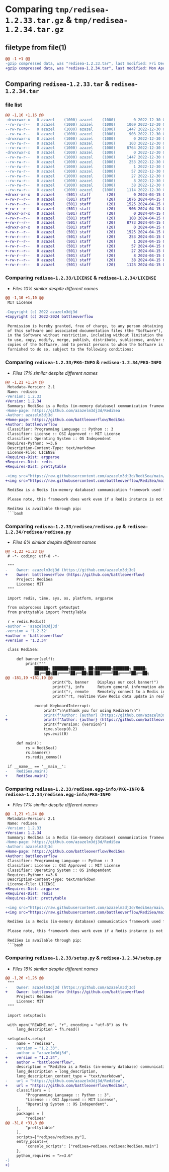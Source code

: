 # Comparing `tmp/redisea-1.2.33.tar.gz` & `tmp/redisea-1.2.34.tar.gz`

## filetype from file(1)

```diff
@@ -1 +1 @@
-gzip compressed data, was "redisea-1.2.33.tar", last modified: Fri Dec 30 05:55:16 2022, max compression
+gzip compressed data, was "redisea-1.2.34.tar", last modified: Mon Apr 15 04:12:24 2024, max compression
```

## Comparing `redisea-1.2.33.tar` & `redisea-1.2.34.tar`

### file list

```diff
@@ -1,16 +1,16 @@
-drwxrwxr-x   0 azazel    (1000) azazel    (1000)        0 2022-12-30 05:55:16.592154 redisea-1.2.33/
--rw-rw-r--   0 azazel    (1000) azazel    (1000)     1069 2022-12-30 05:35:33.000000 redisea-1.2.33/LICENSE
--rw-rw-r--   0 azazel    (1000) azazel    (1000)     1447 2022-12-30 05:55:16.592154 redisea-1.2.33/PKG-INFO
--rw-rw-r--   0 azazel    (1000) azazel    (1000)      903 2022-12-30 05:39:46.000000 redisea-1.2.33/README.md
-drwxrwxr-x   0 azazel    (1000) azazel    (1000)        0 2022-12-30 05:55:16.592154 redisea-1.2.33/redisea/
--rw-rw-r--   0 azazel    (1000) azazel    (1000)      103 2022-12-30 05:35:33.000000 redisea-1.2.33/redisea/__init__.py
--rw-rw-r--   0 azazel    (1000) azazel    (1000)     8764 2022-12-30 05:35:33.000000 redisea-1.2.33/redisea/redisea.py
-drwxrwxr-x   0 azazel    (1000) azazel    (1000)        0 2022-12-30 05:55:16.592154 redisea-1.2.33/redisea.egg-info/
--rw-rw-r--   0 azazel    (1000) azazel    (1000)     1447 2022-12-30 05:55:16.000000 redisea-1.2.33/redisea.egg-info/PKG-INFO
--rw-rw-r--   0 azazel    (1000) azazel    (1000)      253 2022-12-30 05:55:16.000000 redisea-1.2.33/redisea.egg-info/SOURCES.txt
--rw-rw-r--   0 azazel    (1000) azazel    (1000)        1 2022-12-30 05:55:16.000000 redisea-1.2.33/redisea.egg-info/dependency_links.txt
--rw-rw-r--   0 azazel    (1000) azazel    (1000)       57 2022-12-30 05:55:16.000000 redisea-1.2.33/redisea.egg-info/entry_points.txt
--rw-rw-r--   0 azazel    (1000) azazel    (1000)       27 2022-12-30 05:55:16.000000 redisea-1.2.33/redisea.egg-info/requires.txt
--rw-rw-r--   0 azazel    (1000) azazel    (1000)        8 2022-12-30 05:55:16.000000 redisea-1.2.33/redisea.egg-info/top_level.txt
--rw-rw-r--   0 azazel    (1000) azazel    (1000)       38 2022-12-30 05:55:16.592154 redisea-1.2.33/setup.cfg
--rw-rw-r--   0 azazel    (1000) azazel    (1000)     1114 2022-12-30 05:36:40.000000 redisea-1.2.33/setup.py
+drwxr-xr-x   0 azazel     (501) staff       (20)        0 2024-04-15 04:12:24.716356 redisea-1.2.34/
+-rw-r--r--   0 azazel     (501) staff       (20)     1076 2024-04-15 04:08:56.000000 redisea-1.2.34/LICENSE
+-rw-r--r--   0 azazel     (501) staff       (20)     1525 2024-04-15 04:12:24.716130 redisea-1.2.34/PKG-INFO
+-rw-r--r--   0 azazel     (501) staff       (20)      906 2024-04-15 04:10:10.000000 redisea-1.2.34/README.md
+drwxr-xr-x   0 azazel     (501) staff       (20)        0 2024-04-15 04:12:24.714756 redisea-1.2.34/redisea/
+-rw-r--r--   0 azazel     (501) staff       (20)      108 2024-04-15 04:10:15.000000 redisea-1.2.34/redisea/__init__.py
+-rw-r--r--   0 azazel     (501) staff       (20)     8773 2024-04-15 04:12:14.000000 redisea-1.2.34/redisea/redisea.py
+drwxr-xr-x   0 azazel     (501) staff       (20)        0 2024-04-15 04:12:24.715894 redisea-1.2.34/redisea.egg-info/
+-rw-r--r--   0 azazel     (501) staff       (20)     1525 2024-04-15 04:12:24.000000 redisea-1.2.34/redisea.egg-info/PKG-INFO
+-rw-r--r--   0 azazel     (501) staff       (20)      253 2024-04-15 04:12:24.000000 redisea-1.2.34/redisea.egg-info/SOURCES.txt
+-rw-r--r--   0 azazel     (501) staff       (20)        1 2024-04-15 04:12:24.000000 redisea-1.2.34/redisea.egg-info/dependency_links.txt
+-rw-r--r--   0 azazel     (501) staff       (20)       57 2024-04-15 04:12:24.000000 redisea-1.2.34/redisea.egg-info/entry_points.txt
+-rw-r--r--   0 azazel     (501) staff       (20)       27 2024-04-15 04:12:24.000000 redisea-1.2.34/redisea.egg-info/requires.txt
+-rw-r--r--   0 azazel     (501) staff       (20)        8 2024-04-15 04:12:24.000000 redisea-1.2.34/redisea.egg-info/top_level.txt
+-rw-r--r--   0 azazel     (501) staff       (20)       38 2024-04-15 04:12:24.716399 redisea-1.2.34/setup.cfg
+-rw-r--r--   0 azazel     (501) staff       (20)     1123 2024-04-15 04:11:47.000000 redisea-1.2.34/setup.py
```

### Comparing `redisea-1.2.33/LICENSE` & `redisea-1.2.34/LICENSE`

 * *Files 10% similar despite different names*

```diff
@@ -1,10 +1,10 @@
 MIT License
 
-Copyright (c) 2022 azazelm3dj3d
+Copyright (c) 2022-2024 battleoverflow
 
 Permission is hereby granted, free of charge, to any person obtaining a copy
 of this software and associated documentation files (the "Software"), to deal
 in the Software without restriction, including without limitation the rights
 to use, copy, modify, merge, publish, distribute, sublicense, and/or sell
 copies of the Software, and to permit persons to whom the Software is
 furnished to do so, subject to the following conditions:
```

### Comparing `redisea-1.2.33/PKG-INFO` & `redisea-1.2.34/PKG-INFO`

 * *Files 17% similar despite different names*

```diff
@@ -1,21 +1,24 @@
 Metadata-Version: 2.1
 Name: redisea
-Version: 1.2.33
+Version: 1.2.34
 Summary: RediSea is a Redis (in-memory database) communication framework used for dumping key/value information within the Redis server, real-time Redis database analysis, and much more.
-Home-page: https://github.com/azazelm3dj3d/RediSea
-Author: azazelm3dj3d
+Home-page: https://github.com/battleoverflow/RediSea
+Author: battleoverflow
 Classifier: Programming Language :: Python :: 3
 Classifier: License :: OSI Approved :: MIT License
 Classifier: Operating System :: OS Independent
 Requires-Python: >=3.6
 Description-Content-Type: text/markdown
 License-File: LICENSE
+Requires-Dist: argparse
+Requires-Dist: redis
+Requires-Dist: prettytable
 
-<img src="https://raw.githubusercontent.com/azazelm3dj3d/RediSea/main/assets/redisea_banner_v3.png">
+<img src="https://raw.githubusercontent.com/battleoverflow/RediSea/main/assets/redisea_banner_v3.png">
 
 RediSea is a Redis (in-memory database) communication framework used for viewing Redis keys, dumping Redis keys, dumping key information about the Redis server, real-time Redis database analysis, and much more!
 
 Please note, this framework does work even if a Redis instance is not present. There is also an option for remotely connecting to a Redis instance.
 
 RediSea is available through pip:
 ```bash
```

### Comparing `redisea-1.2.33/redisea/redisea.py` & `redisea-1.2.34/redisea/redisea.py`

 * *Files 6% similar despite different names*

```diff
@@ -1,23 +1,23 @@
 # -*- coding: utf-8 -*-
 
 """
-    Owner: azazelm3dj3d (https://github.com/azazelm3dj3d)
+    Owner: battleoverflow (https://github.com/battleoverflow)
     Project: RediSea
     License: MIT
 """
 
 import redis, time, sys, os, platform, argparse
 
 from subprocess import getoutput
 from prettytable import PrettyTable
 
 r = redis.Redis()
-author = 'azazelm3dj3d'
-version = '1.2.32'
+author = 'battleoverflow'
+version = '1.2.34'
 
 class RediSea:
 
     def banner(self):
         print("""
             ██████╗ ███████╗██████╗ ██╗███████╗███████╗ █████╗ 
             ██╔══██╗██╔════╝██╔══██╗██║██╔════╝██╔════╝██╔══██╗
@@ -181,19 +181,19 @@
                     print("b, banner    Displays our cool banner!")
                     print("i, info      Return general information about the Redis instance")
                     print("r, remote    Remotely connect to a Redis instance")
                     print("rt, realtime View Redis data update in real-time\n")
             
             except KeyboardInterrupt:
                 print("\n\nThank you for using RediSea!\n")
-                print(f"Author: {author} (https://github.com/azazelm3dj3d)")
+                print(f"Author: {author} (https://github.com/battleoverflow)")
                 print(f"Version: {version}")
                 time.sleep(0.2)
                 sys.exit(0)
 
     def main():
         rs = RediSea()
         rs.banner()
         rs.redis_comms()
 
 if __name__ == '__main__':
-    RediSea.main()
+    RediSea.main()
```

### Comparing `redisea-1.2.33/redisea.egg-info/PKG-INFO` & `redisea-1.2.34/redisea.egg-info/PKG-INFO`

 * *Files 17% similar despite different names*

```diff
@@ -1,21 +1,24 @@
 Metadata-Version: 2.1
 Name: redisea
-Version: 1.2.33
+Version: 1.2.34
 Summary: RediSea is a Redis (in-memory database) communication framework used for dumping key/value information within the Redis server, real-time Redis database analysis, and much more.
-Home-page: https://github.com/azazelm3dj3d/RediSea
-Author: azazelm3dj3d
+Home-page: https://github.com/battleoverflow/RediSea
+Author: battleoverflow
 Classifier: Programming Language :: Python :: 3
 Classifier: License :: OSI Approved :: MIT License
 Classifier: Operating System :: OS Independent
 Requires-Python: >=3.6
 Description-Content-Type: text/markdown
 License-File: LICENSE
+Requires-Dist: argparse
+Requires-Dist: redis
+Requires-Dist: prettytable
 
-<img src="https://raw.githubusercontent.com/azazelm3dj3d/RediSea/main/assets/redisea_banner_v3.png">
+<img src="https://raw.githubusercontent.com/battleoverflow/RediSea/main/assets/redisea_banner_v3.png">
 
 RediSea is a Redis (in-memory database) communication framework used for viewing Redis keys, dumping Redis keys, dumping key information about the Redis server, real-time Redis database analysis, and much more!
 
 Please note, this framework does work even if a Redis instance is not present. There is also an option for remotely connecting to a Redis instance.
 
 RediSea is available through pip:
 ```bash
```

### Comparing `redisea-1.2.33/setup.py` & `redisea-1.2.34/setup.py`

 * *Files 16% similar despite different names*

```diff
@@ -1,26 +1,26 @@
 """
-    Owner: azazelm3dj3d (https://github.com/azazelm3dj3d)
+    Owner: battleoverflow (https://github.com/battleoverflow)
     Project: RediSea
     License: MIT
 """
 
 import setuptools
 
 with open("README.md", "r", encoding = "utf-8") as fh:
     long_description = fh.read()
 
 setuptools.setup(
     name = "redisea",
-    version = "1.2.33",
-    author = "azazelm3dj3d",
+    version = "1.2.34",
+    author = "battleoverflow",
     description = "RediSea is a Redis (in-memory database) communication framework used for dumping key/value information within the Redis server, real-time Redis database analysis, and much more.",
     long_description = long_description,
     long_description_content_type = "text/markdown",
-    url = "https://github.com/azazelm3dj3d/RediSea",
+    url = "https://github.com/battleoverflow/RediSea",
     classifiers = [
         "Programming Language :: Python :: 3",
         "License :: OSI Approved :: MIT License",
         "Operating System :: OS Independent",
     ],
     packages = [
         "redisea"
@@ -31,8 +31,8 @@
         "prettytable"
     ],
     scripts=["redisea/redisea.py"],
     entry_points={
         'console_scripts': ["redisea=redisea.redisea:RediSea.main"]
     },
     python_requires = ">=3.6"
-)
+)
```

